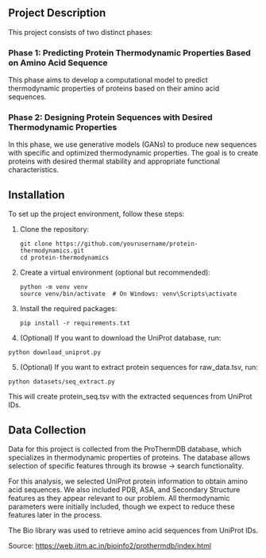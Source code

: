 ## Project Description
This project consists of two distinct phases:

### Phase 1: Predicting Protein Thermodynamic Properties Based on Amino Acid Sequence
This phase aims to develop a computational model to predict thermodynamic properties of proteins based on their amino acid sequences.

### Phase 2: Designing Protein Sequences with Desired Thermodynamic Properties
In this phase, we use generative models (GANs) to produce new sequences with specific and optimized thermodynamic properties. The goal is to create proteins with desired thermal stability and appropriate functional characteristics.

## Installation
To set up the project environment, follow these steps:

1. Clone the repository:
   ```
   git clone https://github.com/yourusername/protein-thermodynamics.git
   cd protein-thermodynamics
   ```

2. Create a virtual environment (optional but recommended):
   ```
   python -m venv venv
   source venv/bin/activate  # On Windows: venv\Scripts\activate
   ```

3. Install the required packages:
   ```
   pip install -r requirements.txt
   ```

4. (Optional) If you want to download the UniProt database, run:
```
python download_uniprot.py
```

5. (Optional) If you want to extract protein sequences for raw_data.tsv, run:
```
python datasets/seq_extract.py
```
This will create protein_seq.tsv with the extracted sequences from UniProt IDs.

## Data Collection
Data for this project is collected from the ProThermDB database, which specializes in thermodynamic properties of proteins. The database allows selection of specific features through its browse -> search functionality.

For this analysis, we selected UniProt protein information to obtain amino acid sequences. We also included PDB, ASA, and Secondary Structure features as they appear relevant to our problem. All thermodynamic parameters were initially included, though we expect to reduce these features later in the process.

The Bio library was used to retrieve amino acid sequences from UniProt IDs.

Source: https://web.iitm.ac.in/bioinfo2/prothermdb/index.html